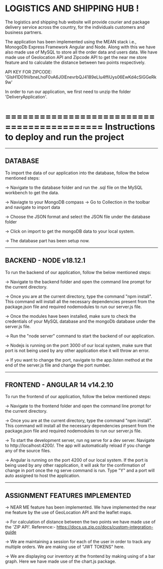 # LOGISTICS AND SHIPPING HUB !

The logistics and shipping hub website will provide courier and package delivery service across the country, for the individuals customers and business partners.

The application has been implemented using the MEAN stack i.e., MonogoDb Express Framework Angular and Node. Along with this we have also made use of MySQL to store all the order data and users data. We have made use of Geolocation API and Zipcode API to get the near me store feature and to calculate the distance between two points respectively. 

API KEY FOR ZIPCODE: 'GIsH1D01hVbneLhoF0vA6J0lEnevrbQJ4189eLIu4ffiUys06EwKd4cSlGGeRk9w'

In order to run our application, we first need to unzip the folder 'DeliveryApplication'.

===========================================
Instructions to deploy and run the project
===========================================

--------
DATABASE
--------

To import the data of our application into the database, follow the below mentioned steps: 

-> Navigate to the database folder and run the .sql file on the MySQL workbench to get the data. 

-> Naviagte to your MongoDB compass -> Go to Collection in the toolbar and navigate to import data 

-> Choose the JSON format and select the JSON file under the database folder 

-> Click on import to get the mongoDB data to your local system. 

-> The database part has been setup now. 

-----------------
BACKEND - NODE
v18.12.1
-----------------

To run the backend of our application, follow the below mentioned steps: 

-> Navigate to the backend folder and open the command line prompt for the current directory. 

-> Once you are at the current directory, type the command "npm install". This command will install all the necessary dependencies present from the package.json file and required nodemodules to run our server.js file. 

-> Once the modules have been installed, make sure to check the credentials of your MySQL database and the mongoDb database under the server.js file. 

-> Run the "node server" command to start the backend of our application. 

-> Nodejs is running on the port 3000 of our local system, make sure that port is not being used by any other application else it will throw an error.

-> If you want to change the port, navigate to the app.listen method at the end of the server.js file and change the port number. 

---------------------
FRONTEND - ANGULAR 14 
v14.2.10
---------------------

To run the frontend of our application, follow the below mentioned steps:

-> Navigate to the frontend folder and open the command line prompt for the current directory. 

-> Once you are at the current directory, type the command "npm install". This command will install all the necessary dependencies present from the package.json file and required nodemodules to run our server.js file. 

-> To start the development server, run ng serve for a dev server. Navigate to http://localhost:4200/. The app will automatically reload if you change any of the source files.

-> Angular is running on the port 4200 of our local system. If the port is being used by any other rapplication, it will ask for the confirmation of change in port once the ng serve command is run. Type "Y" and a port will auto assigned to host the application. 

-------------------------------
ASSIGNMENT FEATURES IMPLEMENTED
-------------------------------

-> NEAR ME feature has been implemented. We have implemented the near me feature by the use of GeoLocation API and the leaflet maps. 

-> For calculation of distance between the two points we have made use of the 'ZIP API'. Reference:- https://docs.us.zip.co/docs/custom-integration-guide

-> We are maintaining a session for each of the user in order to track any multiple orders. We are making use of "JWT TOKENS" here.

-> We are displaying our inventory at the frontend by making using of a bar graph. Here we have made use of the chart.js package. 

